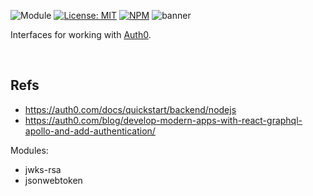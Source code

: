 ![Module](https://img.shields.io/badge/%40platform-auth0-%23EA4E7E.svg)
[![License: MIT](https://img.shields.io/badge/license-MIT-blue.svg)](https://opensource.org/licenses/MIT)
[![NPM](https://img.shields.io/npm/v/@platform/auth0.svg?colorB=blue&style=flat)](https://www.npmjs.com/package/@platform/auth0)
![banner](https://user-images.githubusercontent.com/185555/55848773-30056400-5ba2-11e9-977b-620387715258.png)

Interfaces for working with [Auth0](https://auth0.com).


<p>&nbsp;<p>

## Refs

- https://auth0.com/docs/quickstart/backend/nodejs
- https://auth0.com/blog/develop-modern-apps-with-react-graphql-apollo-and-add-authentication/

Modules:
- jwks-rsa
- jsonwebtoken

<!-- - express-jwt
- express-jwt-authz -->